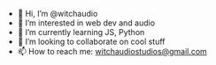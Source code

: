 - 👋 Hi, I’m @witchaudio
- 👀 I’m interested in web dev and audio 
- 🌱 I’m currently learning JS, Python 
- 💞️ I’m looking to collaborate on cool stuff 
- 📫 How to reach me: witchaudiostudios@gmail.com


